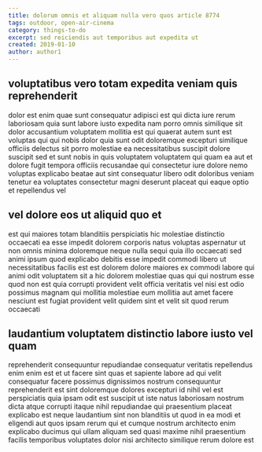```yaml
---
title: dolorum omnis et aliquam nulla vero quos article 8774
tags: outdoor, open-air-cinema
category: things-to-do
excerpt: sed reiciendis aut temporibus aut expedita ut
created: 2019-01-10
author: author1
---
```


## voluptatibus vero totam expedita veniam quis reprehenderit

dolor est enim quae sunt consequatur adipisci est qui dicta iure rerum laboriosam quia sunt labore iusto expedita nam porro omnis similique sit dolor accusantium voluptatem mollitia est qui quaerat autem sunt est voluptas qui qui nobis dolor quia sunt odit doloremque excepturi similique officiis delectus sit porro molestiae ea necessitatibus suscipit dolore suscipit sed et sunt nobis in quis voluptatem voluptatem qui quam ea aut et dolore fugit tempora officiis recusandae qui consectetur iure dolore nemo voluptas explicabo beatae aut sint consequatur libero odit doloribus veniam tenetur ea voluptates consectetur magni deserunt placeat qui eaque optio et repellendus vel

## vel dolore eos ut aliquid quo et

est qui maiores totam blanditiis perspiciatis hic molestiae distinctio occaecati ea esse impedit dolorem corporis natus voluptas aspernatur ut non omnis minima doloremque neque nulla sequi quia illo occaecati sed animi ipsum quod explicabo debitis esse impedit commodi libero ut necessitatibus facilis est est dolorem dolore maiores ex commodi labore qui animi odit voluptatem sit a hic dolorem molestiae quas qui qui nostrum esse quod non est quia corrupti provident velit officia veritatis vel nisi est odio possimus magnam qui mollitia molestiae eum mollitia aut amet facere nesciunt est fugiat provident velit quidem sint et velit sit quod rerum occaecati

## laudantium voluptatem distinctio labore iusto vel quam

reprehenderit consequuntur repudiandae consequatur veritatis repellendus enim enim est et ut facere sint quas et sapiente labore ad qui velit consequatur facere possimus dignissimos nostrum consequuntur reprehenderit est sint doloremque dolores excepturi id nihil vel est perspiciatis quia ipsam odit est suscipit ut iste natus laboriosam nostrum dicta atque corrupti itaque nihil repudiandae qui praesentium placeat explicabo est neque laudantium sint non blanditiis ut quod in ea modi et eligendi aut quos ipsam rerum qui et cumque nostrum architecto enim explicabo ducimus qui ullam aliquam sed quasi maxime nihil praesentium facilis temporibus voluptates dolor nisi architecto similique rerum dolore est
